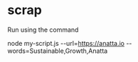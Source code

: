 # scrap

Run using the command 


node my-script.js --url=https://anatta.io --words=Sustainable,Growth,Anatta
